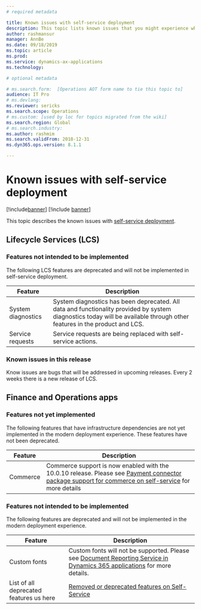 ```yaml
---
# required metadata

title: Known issues with self-service deployment
description: This topic lists known issues that you might experience when using self-service deployment.
author: rashmansur
manager: AnnBe
ms.date: 09/18/2019
ms.topic: article
ms.prod: 
ms.service: dynamics-ax-applications
ms.technology: 

# optional metadata

# ms.search.form:  [Operations AOT form name to tie this topic to]
audience: IT Pro
# ms.devlang: 
ms.reviewer: sericks
ms.search.scope: Operations
# ms.custom: [used by loc for topics migrated from the wiki]
ms.search.region: Global 
# ms.search.industry: 
ms.author: rashmim
ms.search.validFrom: 2018-12-31
ms.dyn365.ops.version: 8.1.1

---
```


# Known issues with self-service deployment

[!include[banner](../includes/banner.md)]
[!include [banner](../includes/limited-availability.md)]

This topic describes the known issues with [self-service deployment](infrastructure-stack.md).

## Lifecycle Services (LCS)

### Features not intended to be implemented
The following LCS features are deprecated and will not be implemented in self-service deployment.

| **Feature**        | **Description**   |
|--------------------|--------|
| System diagnostics | System diagnostics has been deprecated. All data and functionality provided by system diagnostics today will be available through other features in the product and LCS. |
| Service requests   | Service requests are being replaced with self-service actions. |

### Known issues in this release
Know issues are bugs that will be addressed in upcoming releases. Every 2 weeks there is a new release of LCS.

## Finance and Operations apps 

### Features not yet implemented

The following features that have infrastructure dependencies are not yet implemented in the modern deployment experience. These features have not been deprecated.

| **Feature**                 | **Description**                                           |
|-----------------------------|-----------------------------------------------------------|
| Commerce                      | Commerce support is now enabled with the 10.0.10 release. Please see [Payment connector package support for commerce on self-service](https://docs.microsoft.com/en-us/dynamics365/commerce/dev-itpro/payment-connector-package) for more details          |

### Features not intended to be implemented
The following features are deprecated and will not be implemented in the modern deployment experience.

| **Feature**  | **Description**                     |
|--------------|-------------------------------------|
| Custom fonts | Custom fonts will not be supported. Please see [Document Reporting Service in Dynamics 365 applications](https://docs.microsoft.com/en-us/dynamics365/fin-ops-core/dev-itpro/analytics/reporting-experience-iias-environments) for more details.
| List of all deprecated features us here  | [Removed or deprecated features on Self-Service](https://docs.microsoft.com/en-us/dynamics365/fin-ops-core/dev-itpro/migration-upgrade/deprecated-features)|

